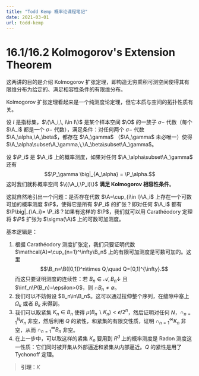 ```yaml
---
title: "Todd Kemp 概率论课程笔记"
date: 2021-03-01
url: todd-kemp
---
```

<!-- md texcmd.md -->





# 16.1/16.2 Kolmogorov's Extension Theorem

这两讲的目的是介绍 Kolmogorov 扩张定理，即构造无穷乘积可测空间使得其有限维分布为给定的、满足相容性条件的有限维分布。

Kolmogorov 扩张定理看起来是一个纯测度论定理，但它本质与空间的拓扑性质有关。

设 $I$ 是指标集，$\{\A_i,\, i\in I\}$ 是某个样本空间 $\O$ 的一族子 $\sigma-$ 代数（每个 $\A_i$ 都是一个 $\sigma-$ 代数），满足条件：对任何两个 $\sigma-$ 代数 $\A_\alpha,\A_\beta$，都存在 $\A_\gamma$ （$\A_\gamma$ 未必唯一）使得 $\A_\alpha\subset\A_\gamma,\,\A_\beta\subset\A_\gamma$。

设 $\P_i$ 是 $\A_i$ 上的概率测度，如果对任何 $\A_\alpha\subset\A_\gamma$ 还有
$$\P_\gamma \big|_{A_\alpha} = \P_\alpha.$$
这时我们就称概率空间 $\{(\A_i,\P_i)\}$ **满足 Kolmogorov 相容性条件**。

这就自然地引出一个问题：是否存在代数 $\A=\cup_{i\in I}\A_i$ 上存在一个可数可加的概率测度 $\P$，使得它是所有 $\P_i$ 的扩张？即对任何 $\A_i$ 都有 $\P\big|_{\A_i}= \P_i$？如果有这样的 $\P$，我们就可以用 Carathéodory 定理将 $\P$ 扩张为 $\sigma(\A)$ 上的可数可加测度。

基本逻辑是：

1. 根据 Carathéodory 测度扩张定，我们只要证明代数 $\mathcal{A}=\cup_{n=1}^\infty\B_n$ 上的有限可加测度是可数可加的。这里
    $$\B_n=\B([0,1])^n\times Q,\quad Q=[0,1]^{\infty}.$$
    而这只要证明测度的连续性：若 $B_n\in\mathcal{A}, B_n\downarrow$ 且 $\inf_n\P(B_n)=\epsilon>0$，则 $\cap B_n\ne\emptyset$。
2. 我们可以不妨假设 $B_n\in\B_n$。这可以通过拉伸整个序列，在缝隙中塞上 $\Omega_k$ 或者 $B_k$ 来得到。
3. 我们可以取紧集 $K_n\in B_n$ 使得 $\mu(B_n\backslash K_n)<\epsilon/2^n$，然后证明对任何 $N$，$\cap_{n=1}^NK_n$ 非空，然后利用 $Q$ 的紧性，和紧集的有限交性质，证明 $\cap_{n=1}^\infty K_n$ 非空，从而 $\cap_{n=1}^\infty B_n$ 非空。
4. 在上一步中，可以取这样的紧集 $K_n$ 要用到 $R^d$ 上的概率测度是 Radon 测度这一性质：它们同时被开集从外部逼近和紧集从内部逼近。$Q$ 的紧性是用了 Tychonoff 定理。

> **引理**：$K$
